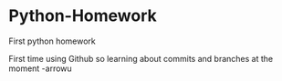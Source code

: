 # Python-Homework
First python homework 

First time using Github so learning about commits and branches at the moment
-arrowu

